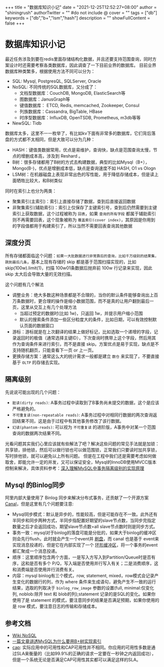 +++
title = "数据库知识小记"
date = "2021-12-25T12:52:27+08:00"
author = "shiningrush"
authorTwitter = "" #do not include @
cover = ""
tags = ["db"]
keywords = ["db","b+","lsm","hash"]
description = ""
showFullContent = false
+++

# 数据库知识小记
最近任务涉及到要在redis里面存储结构化数据，并且还要支持范围查询，同时方案设计时还需要考察各类数据库，因此调查了一下目前业界的数据库。
目前业界数据库种类繁多，根据使用方法不同可以分为：
- SQL: Mysql, PostgresQL, SQLServer, Oracle
- NoSQL: 不同传统的SQL数据库，又分成了：
  + 文档型数据库：CouchDB, MongoDB, ElasticSearch等
  + 图数据库：JanusGraph等
  + 键值数据库： ETCD, Redis, memcached, Zookeeper, Consul
  + 列族数据库：Cassandra, BigTable, HBase
  + 时序型数据库：InfluxDB, OpenTSDB, Prometheus, m3db等等
- NewSQL: Tidb


数据库太多，这里不一一枚举了，有比如kv下面有非常多的数据库，它们背后落盘的方式都不太相同，但是大致可以分为几种：
- HASH：键值类数据常用，优点是易维护，查询快，缺点是范围查询太慢，节点的增删成本高，涉及到 Reshard 。
- B树：很多存储都用了B树的方式去构建数据，典型的比如Mysql（B+），Mongo(B-)，优点是增删成本低，缺点是查询速度不如 HASH, O1 vs Ologn
- LSM树：在机器磁盘上表现非常出色的写性能，用于降低存储成本，但是读上面牺牲比较大，和B树类似

同时在索引上也分为两类：
- 聚集索引(主索引)：索引上直接存储了数据，查到后直接返回数据
- 非聚集索引(辅助索引)：索引上仅保存了主键索引号，查到后仍然需要到主键索引上获取数据，这个过程被称为 `回表`，如果 `查询的所有字段` 都属于辅助索引则不再需要回表，这个现象被称为 `覆盖索引(cover index)`，其原因是你用到的字段值都用于构建索引了，所以当然不需要回表查询其他数据

## 深度分页
所有存储都面临这个问题：`如果一大批数据进行非常靠后的查询，比如千万级别的结果集，跳到最后几条`，基本上现有存储的 skip 都是基于范围扫描实现的，比如 skip(100w).limit(1)，扫描 100w01条数据后抛弃前 100w 行记录来实现，因此 skip 太大后会导致大量的无效扫描。

这个问题有几个解法
- 调整业务：绝大多数这种场景都是不合理的，当你的默认条件能够查询出上百万条数据时，更合理的操作是缩小数据范围，而不是真的让用户翻到最后一页，这里从交互上有几个处理方法
  + 当超过预定的数据时(比如 1w)，只返回 1w，并提示用户缩小范围
  + 默认的搜索条件添加一些区分粒度大的条件，比如日期，可以有效控制默认页面的数据窗口
- 游标：游标就是在上次翻译的结果上做好标记，比如选取一个递增的字段，记录返回时的极值（通常选择主键ID），下次查询时携带上这个字段，然后用其作为查询条件来进行索引，而不是直接 skip。方案优点是易于实现，缺点是不支持随机翻页，只能查看下一页 or 上一页。
- 更换存储方案：通常这么大的统计需求一般都是建立 `数仓` 来实现了，不要直接基于 `OLTP` 的存储去实现。

## 隔离级别
先说说可能出现的几个问题：
- `脏读(dirty reads)`: A事务过程中读取到了B事务尚未提交的数据，这个是应该严格避免的。
- `不可重复读(non-repeatable reads)`: A事务过程中对相同行数据的两次查询返回结果不同，这是由于过程中有其他事务修改了该行数据。
- `幻读(phantom-reads)`: 可以视为 `不可重复读` 的进阶版，A事务中对某一个范围查询的数据两次结果不同。

光看问题其实我们心里应该就有些解法了吧？解决这些问题的常见手法就是加锁：共享锁，排他锁，然后可以做行锁也可以做范围锁，正常我们只要读时加共享锁，写时排他锁，就可以避免以上所有问题。
但是在工程中我们还是需要考虑如何做取舍，即能允许一定的并发，又可以保证安全，Mysql的InnoDB使用MVCC版本控制来解决，具体资料参考：[深入理解MySQL中事务隔离级别的实现原理](https://segmentfault.com/a/1190000025156465)



## Mysql 的Binlog同步
阿里内部大量使用了 Binlog 同步来解决分布式事务，还贡献了一个开源方案 [Canal](https://github.com/alibaba/canal)，但是这里有几个问题要注意:
- Mysql同步模式：默认是异步的，性能较高，但是可能存在不一致。此外还有半同步和同步两种方式，半同步指配置好期望的slave节点数，当同步完指定数量之后才会返回成功，期望slave节点数=all slave节点数时则是同步方式。
- 事务一致：mysql对于binlog的落盘可能是分批的，如果大于binlog的缓冲区则会先行flush，此时就会产生一个event并 [刷盘](https://dev.mysql.com/doc/refman/8.0/en/replication-options-binary-log.html#option_mysqld_binlog-row-event-max-size)，而 canal 也是基于 event来实现消息投递的，但是它在内部实现了一个 [环形缓冲区](https://cloud.tencent.com/developer/article/1661530)，将一个事务的event都汇聚成一个消息投递。
- 顺序：这里顺序包含两个方面，一是写入方写入到Partition/Queue时是否有序，这和是否有多个 P/Q，写入端是否使用并行写入有关；二是消费顺序，这和消费端是否使用并行消费有关。
- 内容：mysql binlog有三个模式，row, statement, mixed，row模式会记录产生变化的数据行的列，作为 where 条件来生成语句，避免产生不一致的运行结果，选取的列取决于 `binlog_row_image` 参数的设置(full, minimal:仅变化列, noblob:除开 text 和 blob的列);statement 记录的是SQL的变化。如果你使用了是 statement 的模式，要注意同步的结果是否满足预期，如果你使用的是 row 模式，要注意日志的传输和存储成本。

## 参考文档
- [Wiki NoSQL](https://zh.wikipedia.org/wiki/NoSQL)
- [一篇文章讲透MySQL为什么要用B+树实现索引](https://cloud.tencent.com/developer/article/1543335)
- [cap](https://cloud.tencent.com/developer/article/1437772): 实际应用中的可用性和CAP可用性并不相同。你应用的可用性多数是通过SLA来衡量的（比如99.9%的正确的请求一定要在一秒钟之内返回成功），但是一个系统无论是否满足CAP可用性其实都可以满足这样的SLA。